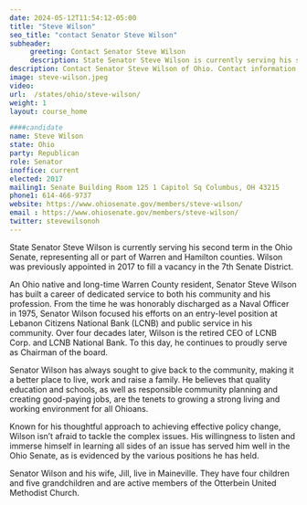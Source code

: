 ```yaml
---
date: 2024-05-12T11:54:12-05:00
title: "Steve Wilson"
seo_title: "contact Senator Steve Wilson"
subheader:
     greeting: Contact Senator Steve Wilson
     description: State Senator Steve Wilson is currently serving his second term in the Ohio Senate, representing all or part of Warren and Hamilton counties. Wilson was previously appointed in 2017 to fill a vacancy in the 7th Senate District.
description: Contact Senator Steve Wilson of Ohio. Contact information for Steve Wilson includes email address, phone number, and mailing address.
image: steve-wilson.jpeg
video:
url:  /states/ohio/steve-wilson/
weight: 1
layout: course_home

####candidate
name: Steve Wilson
state: Ohio
party: Republican
role: Senator
inoffice: current
elected: 2017
mailing1: Senate Building Room 125 1 Capitol Sq Columbus, OH 43215
phone1: 614-466-9737
website: https://www.ohiosenate.gov/members/steve-wilson/
email : https://www.ohiosenate.gov/members/steve-wilson/
twitter: stevewilsonoh
---
```


State Senator Steve Wilson is currently serving his second term in the Ohio Senate, representing all or part of Warren and Hamilton counties. Wilson was previously appointed in 2017 to fill a vacancy in the 7th Senate District.

An Ohio native and long-time Warren County resident, Senator Steve Wilson has built a career of dedicated service to both his community and his profession. From the time he was honorably discharged as a Naval Officer in 1975, Senator Wilson focused his efforts on an entry-level position at Lebanon Citizens National Bank (LCNB) and public service in his community. Over four decades later, Wilson is the retired CEO of LCNB Corp. and LCNB National Bank. To this day, he continues to proudly serve as Chairman of the board.

Senator Wilson has always sought to give back to the community, making it a better place to live, work and raise a family. He believes that quality education and schools, as well as responsible community planning and creating good-paying jobs, are the tenets to growing a strong living and working environment for all Ohioans.

Known for his thoughtful approach to achieving effective policy change, Wilson isn’t afraid to tackle the complex issues. His willingness to listen and immerse himself in learning all sides of an issue has served him well in the Ohio Senate, as is evidenced by the various positions he has held.

Senator Wilson and his wife, Jill, live in Maineville. They have four children and five grandchildren and are active members of the Otterbein United Methodist Church.
